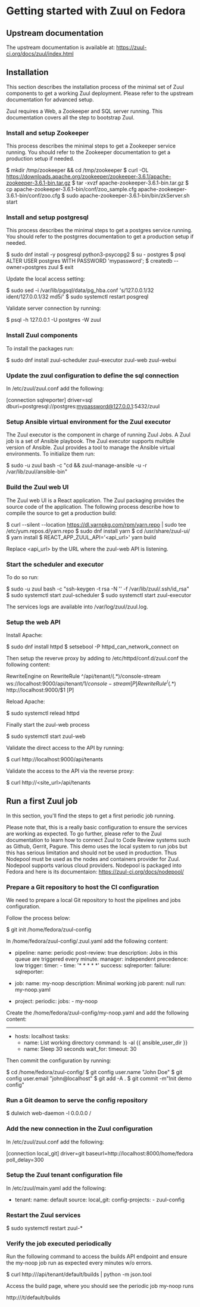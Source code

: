 # Getting started with Zuul on Fedora

## Upstream documentation

The upstream documentation is available at: https://zuul-ci.org/docs/zuul/index.html

## Installation

This section describes the installation process of the minimal set of Zuul components to
get a working Zuul deployment. Please refer to the upstream documentation for advanced
setup.

Zuul requires a Web, a Zookeeper and SQL server running. This documentation covers all the step
to bootstrap Zuul.

### Install and setup Zookeeper

This process describes the minimal steps to get a Zookeeper service running. You
should refer to the Zookeeper documentation to get a production setup if needed.

  $ mkdir /tmp/zookeeper && cd /tmp/zookeeper
  $ curl -OL https://downloads.apache.org/zookeeper/zookeeper-3.6.1/apache-zookeeper-3.6.1-bin.tar.gz
  $ tar -xvzf apache-zookeeper-3.6.1-bin.tar.gz
  $ cp apache-zookeeper-3.6.1-bin/conf/zoo_sample.cfg apache-zookeeper-3.6.1-bin/conf/zoo.cfg
  $ sudo apache-zookeeper-3.6.1-bin/bin/zkServer.sh start

### Install and setup postgresql

This process describes the minimal steps to get a postgres service running. You
should refer to the postgrres documentation to get a production setup if needed.

  $ sudo dnf install -y posgresql python3-psycopg2
  $ su - postgres
  $ psql
    ALTER USER postgres WITH PASSWORD 'mypassword';
  $ createdb --owner=postgres zuul
  $ exit

Update the local access setting:

 $ sudo sed -i /var/lib/pgsql/data/pg_hba.conf 's/127.0.0.1/32            ident/127.0.0.1/32            md5/'
 $ sudo systemctl restart posgreql

Validate server connection by running:

  $ psql -h 127.0.0.1 -U postgres -W zuul

### Install Zuul components

To install the packages run:

  $ sudo dnf install zuul-scheduler zuul-executor zuul-web zuul-webui

### Update the zuul configuration to define the sql connection

In /etc/zuul/zuul.conf add the following:

  [connection sqlreporter]
  driver=sql
  dburi=postgresql://postgres:mypassword@127.0.0.1:5432/zuul

### Setup Ansible virtual environment for the Zuul executor

The Zuul executor is the component in charge of running Zuul Jobs. A Zuul job is
a set of Ansible playbook. The Zuul executor supports multiple version of Ansible.
Zuul provides a tool to manage the Ansible virtual environments. To initialize them
run:

  $ sudo -u zuul bash -c "cd && zuul-manage-ansible -u -r /var/lib/zuul/ansible-bin" 

### Build the Zuul web UI

The Zuul web UI is a React application. The Zuul packaging provides the source code of
the application. The following process describe how to compile the source to get a
production build:

  $ curl --silent --location https://dl.yarnpkg.com/rpm/yarn.repo | sudo tee /etc/yum.repos.d/yarn.repo
  $ sudo dnf install yarn
  $ cd /usr/share/zuul-ui/
  $ yarn install
  $ REACT_APP_ZUUL_API='<api_url>' yarn build

Replace <api_url> by the URL where the zuul-web API is listening.

### Start the scheduler and executor

To do so run:

  $ sudo -u zuul bash -c "ssh-keygen -t rsa -N '' -f /var/lib/zuul/.ssh/id_rsa"
  $ sudo systemctl start zuul-scheduler
  $ sudo systemctl start zuul-executor

The services logs are available into /var/log/zuul/zuul.log.

### Setup the web API

Install Apache:

  $ sudo dnf install httpd
  $ setsebool -P httpd_can_network_connect on

Then setup the reverve proxy by adding to /etc/httpd/conf.d/zuul.conf the
following content:

  RewriteEngine on
  RewriteRule ^/api/tenant/(.*)/console-stream ws://localhost:9000/api/tenant/$1/console-stream [P]
  RewriteRule ^/(.*)$ http://localhost:9000/$1 [P]

Reload Apache:

  $ sudo systemctl relead httpd

Finally start the zuul-web process

  $ sudo systemctl start zuul-web

Validate the direct access to the API by running:

  $ curl http://localhost:9000/api/tenants

Validate the access to the API via the reverse proxy:

  $ curl http://<site_url>/api/tenants

## Run a first Zuul job

In this section, you'll find the steps to get a first periodic job running.

Please note that, this is a really basic configuration to ensure the services are working
as expected. To go further, please refer to the Zuul documentation to learn how to connect
Zuul to Code Review systems such as Github, Gerrit, Pagure. This demo uses the local system
to run jobs but this has serious limitation and should not be used in production.
Thus Nodepool must be used as the nodes and containers provider for Zuul.
Nodepool supports various cloud providers. Nodepool is packaged into Fedora and here is
its documentaion: https://zuul-ci.org/docs/nodepool/

### Prepare a Git repository to host the CI configuration

We need to prepare a local Git repository to host the pipelines and jobs configuration.

Follow the process below:

 $ git init /home/fedora/zuul-config

In /home/fedora/zuul-config/.zuul.yaml add the following content:

- pipeline:
    name: periodic
    post-review: true
    description: Jobs in this queue are triggered every minute.
    manager: independent
    precedence: low
    trigger:
      timer:
        - time: '* * * * *'
    success:
      sqlreporter:
    failure:
      sqlreporter:

- job:
    name: my-noop
    description: Minimal working job
    parent: null
    run: my-noop.yaml

- project:
    periodic:
      jobs:
        - my-noop

Create the /home/fedora/zuul-config/my-noop.yaml and add the following content:

---
- hosts: localhost
  tasks:
    - name: List working directory
      command: ls -al {{ ansible_user_dir }}
    - name: Sleep 30 seconds
      wait_for:
        timeout: 30

Then commit the configuration by running:

  $ cd /home/fedora/zuul-config/
  $ git config user.name "John Doe"
  $ git config user.email "john@localhost"
  $ git add -A .
  $ git commit -m"Init demo config"


### Run a Git deamon to serve the config repository

  $ dulwich web-daemon -l 0.0.0.0 /

### Add the new connection in the Zuul configuration

In /etc/zuul/zuul.conf add the following:

  [connection local_git]
  driver=git
  baseurl=http://localhost:8000/home/fedora
  poll_delay=300

### Setup the Zuul tenant configuration file

In /etc/zuul/main.yaml add the following:

  - tenant:
      name: default
      source:
        local_git:
          config-projects:
            - zuul-config

### Restart the Zuul services

  $ sudo systemctl restart zuul-*

### Verify the job executed periodically

Run the following command to access the builds API endpoint and ensure the
my-noop job run as expected every minutes w/o errors.

  $ curl http://<host>/api/tenant/default/builds | python -m json.tool

Access the build page, where you should see the periodic job my-noop runs

  http://<host>/t/default/builds
